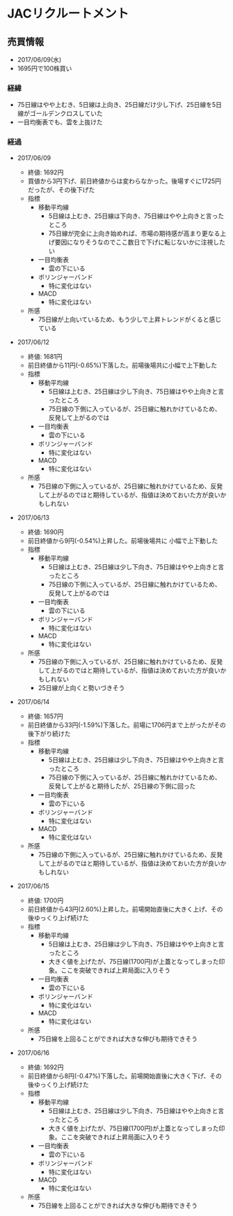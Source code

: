# JACリクルートメント
## 売買情報
- 2017/06/09(水)
- 1695円で100株買い

### 経緯
- 75日線はやや上むき、5日線は上向き、25日線だけ少し下げ、25日線を5日線がゴールデンクロスしていた
- 一目均衡表でも、雲を上抜けた

### 経過
- 2017/06/09
    - 終値: 1692円
    - 買値から3円下げ、前日終値からは変わらなかった。後場すぐに1725円だったが、その後下げた
    - 指標
      - 移動平均線
        - 5日線は上むき、25日線は下向き、75日線はやや上向きと言ったところ
        - 75日線が完全に上向き始めれば、市場の期待感が高まり更なる上げ要因になりそうなのでここ数日で下げに転じないかに注視したい
      - 一目均衡表
        - 雲の下にいる
      - ボリンジャーバンド
        - 特に変化はない
      - MACD
        - 特に変化はない
    - 所感
      - 75日線が上向いているため、もう少しで上昇トレンドがくると感じている

- 2017/06/12
    - 終値: 1681円
    - 前日終値から11円(-0.65%)下落した。前場後場共に小幅で上下動した
    - 指標
      - 移動平均線
        - 5日線は上むき、25日線は少し下向き、75日線はやや上向きと言ったところ
        - 75日線の下側に入っているが、25日線に触れかけているため、反発して上がるのでは
      - 一目均衡表
        - 雲の下にいる
      - ボリンジャーバンド
        - 特に変化はない
      - MACD
        - 特に変化はない
    - 所感
      - 75日線の下側に入っているが、25日線に触れかけているため、反発して上がるのではと期待しているが、指値は決めておいた方が良いかもしれない

- 2017/06/13
    - 終値: 1690円
    - 前日終値から9円(-0.54%)上昇した。前場後場共に 小幅で上下動した
    - 指標
      - 移動平均線
        - 5日線は上むき、25日線は少し下向き、75日線はやや上向きと言ったところ
        - 75日線の下側に入っているが、25日線に触れかけているため、反発して上がるのでは
      - 一目均衡表
        - 雲の下にいる
      - ボリンジャーバンド
        - 特に変化はない
      - MACD
        - 特に変化はない
    - 所感
      - 75日線の下側に入っているが、25日線に触れかけているため、反発して上がるのではと期待しているが、指値は決めておいた方が良いかもしれない
      - 25日線が上向くと勢いづきそう

- 2017/06/14
    - 終値: 1657円
    - 前日終値から33円(-1.59%)下落した。前場に1706円まで上がったがその後下がり続けた
    - 指標
      - 移動平均線
        - 5日線は上むき、25日線は少し下向き、75日線はやや上向きと言ったところ
        - 75日線の下側に入っているが、25日線に触れかけているため、反発して上がると期待したが、25日線の下側に回った
      - 一目均衡表
        - 雲の下にいる
      - ボリンジャーバンド
        - 特に変化はない
      - MACD
        - 特に変化はない
    - 所感
      - 75日線の下側に入っているが、25日線に触れかけているため、反発して上がるのではと期待しているが、指値は決めておいた方が良いかもしれない

- 2017/06/15
    - 終値: 1700円
    - 前日終値から43円(2.60%)上昇した。前場開始直後に大きく上げ、その後ゆっくり上げ続けた
    - 指標
      - 移動平均線
        - 5日線は上むき、25日線は少し下向き、75日線はやや上向きと言ったところ
        - 大きく値を上げたが、75日線(1700円)が上蓋となってしまった印象。ここを突破できれば上昇局面に入りそう
      - 一目均衡表
        - 雲の下にいる
      - ボリンジャーバンド
        - 特に変化はない
      - MACD
        - 特に変化はない
    - 所感
      - 75日線を上回ることができれば大きな伸びも期待できそう

- 2017/06/16
    - 終値: 1692円
    - 前日終値から8円(-0.47%)下落した。前場開始直後に大きく下げ、その後ゆっくり上げ続けた
    - 指標
      - 移動平均線
        - 5日線は上むき、25日線は少し下向き、75日線はやや上向きと言ったところ
        - 大きく値を上げたが、75日線(1700円)が上蓋となってしまった印象。ここを突破できれば上昇局面に入りそう
      - 一目均衡表
        - 雲の下にいる
      - ボリンジャーバンド
        - 特に変化はない
      - MACD
        - 特に変化はない
    - 所感
      - 75日線を上回ることができれば大きな伸びも期待できそう

